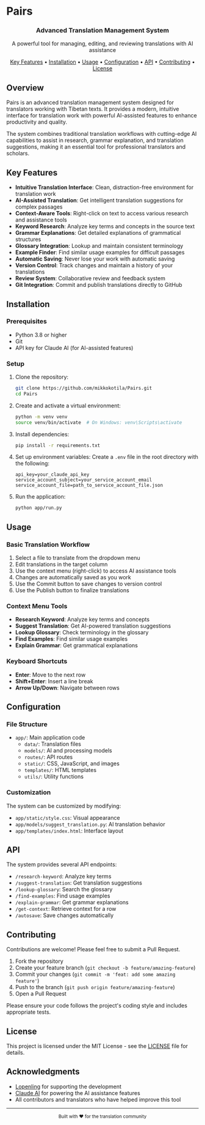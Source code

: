 # Pairs

<div align="center">
  <!-- Add a project logo or banner image here when available -->
  <h3>Advanced Translation Management System</h3>
  <p>A powerful tool for managing, editing, and reviewing translations with AI assistance</p>
</div>

<p align="center">
  <!-- Add badges here when available -->
  <a href="#key-features">Key Features</a> •
  <a href="#installation">Installation</a> •
  <a href="#usage">Usage</a> •
  <a href="#configuration">Configuration</a> •
  <a href="#api">API</a> •
  <a href="#contributing">Contributing</a> •
  <a href="#license">License</a>
</p>

## Overview

Pairs is an advanced translation management system designed for translators working with Tibetan texts. It provides a modern, intuitive interface for translation work with powerful AI-assisted features to enhance productivity and quality.

The system combines traditional translation workflows with cutting-edge AI capabilities to assist in research, grammar explanation, and translation suggestions, making it an essential tool for professional translators and scholars.

## Key Features

- **Intuitive Translation Interface**: Clean, distraction-free environment for translation work
- **AI-Assisted Translation**: Get intelligent translation suggestions for complex passages
- **Context-Aware Tools**: Right-click on text to access various research and assistance tools
- **Keyword Research**: Analyze key terms and concepts in the source text
- **Grammar Explanations**: Get detailed explanations of grammatical structures
- **Glossary Integration**: Lookup and maintain consistent terminology
- **Example Finder**: Find similar usage examples for difficult passages
- **Automatic Saving**: Never lose your work with automatic saving
- **Version Control**: Track changes and maintain a history of your translations
- **Review System**: Collaborative review and feedback system
- **Git Integration**: Commit and publish translations directly to GitHub

## Installation

### Prerequisites

- Python 3.8 or higher
- Git
- API key for Claude AI (for AI-assisted features)

### Setup

1. Clone the repository:
   ```bash
   git clone https://github.com/mikkokotila/Pairs.git
   cd Pairs
   ```

2. Create and activate a virtual environment:
   ```bash
   python -m venv venv
   source venv/bin/activate  # On Windows: venv\Scripts\activate
   ```

3. Install dependencies:
   ```bash
   pip install -r requirements.txt
   ```

4. Set up environment variables:
   Create a `.env` file in the root directory with the following:
   ```
   api_key=your_claude_api_key
   service_account_subject=your_service_account_email
   service_account_file=path_to_service_account_file.json
   ```

5. Run the application:
   ```bash
   python app/run.py
   ```

## Usage

### Basic Translation Workflow

1. Select a file to translate from the dropdown menu
2. Edit translations in the target column
3. Use the context menu (right-click) to access AI assistance tools
4. Changes are automatically saved as you work
5. Use the Commit button to save changes to version control
6. Use the Publish button to finalize translations

### Context Menu Tools

- **Research Keyword**: Analyze key terms and concepts
- **Suggest Translation**: Get AI-powered translation suggestions
- **Lookup Glossary**: Check terminology in the glossary
- **Find Examples**: Find similar usage examples
- **Explain Grammar**: Get grammatical explanations

### Keyboard Shortcuts

- **Enter**: Move to the next row
- **Shift+Enter**: Insert a line break
- **Arrow Up/Down**: Navigate between rows

## Configuration

### File Structure

- `app/`: Main application code
  - `data/`: Translation files
  - `models/`: AI and processing models
  - `routes/`: API routes
  - `static/`: CSS, JavaScript, and images
  - `templates/`: HTML templates
  - `utils/`: Utility functions

### Customization

The system can be customized by modifying:
- `app/static/style.css`: Visual appearance
- `app/models/suggest_translation.py`: AI translation behavior
- `app/templates/index.html`: Interface layout

## API

The system provides several API endpoints:

- `/research-keyword`: Analyze key terms
- `/suggest-translation`: Get translation suggestions
- `/lookup-glossary`: Search the glossary
- `/find-examples`: Find usage examples
- `/explain-grammar`: Get grammar explanations
- `/get-context`: Retrieve context for a row
- `/autosave`: Save changes automatically

## Contributing

Contributions are welcome! Please feel free to submit a Pull Request.

1. Fork the repository
2. Create your feature branch (`git checkout -b feature/amazing-feature`)
3. Commit your changes (`git commit -m 'feat: add some amazing feature'`)
4. Push to the branch (`git push origin feature/amazing-feature`)
5. Open a Pull Request

Please ensure your code follows the project's coding style and includes appropriate tests.

## License

This project is licensed under the MIT License - see the [LICENSE](LICENSE) file for details.

## Acknowledgments

- [Lopenling](https://github.com/lopenling) for supporting the development
- [Claude AI](https://www.anthropic.com/claude) for powering the AI assistance features
- All contributors and translators who have helped improve this tool

---

<div align="center">
  <sub>Built with ❤️ for the translation community</sub>
</div>
